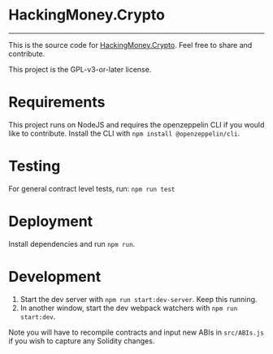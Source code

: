# HackingMoney.Crypto
---

This is the source code for [HackingMoney.Crypto](https://hackmoney-crypto.herokuapp.com/). Feel free to share and contribute.

This project is the GPL-v3-or-later license.

# Requirements

This project runs on NodeJS and requires the openzeppelin CLI if you would like to contribute.
Install the CLI with `npm install @openzeppelin/cli`.

# Testing

For general contract level tests, run:
`npm run test`

# Deployment

Install dependencies and run `npm run`.

# Development

1. Start the dev server with `npm run start:dev-server`. Keep this running.
2. In another window, start the dev webpack watchers with `npm run start:dev`.

Note you will have to recompile contracts and input new ABIs in `src/ABIs.js` if you wish to capture
any Solidity changes.
